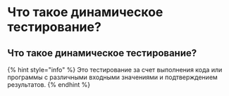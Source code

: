 # Что такое динамическое тестирование?

## Что такое динамическое тестирование?

{% hint style="info" %}
Это тестирование за счет выполнения кода или программы с различными входными значениями и подтверждением результатов.
{% endhint %}

